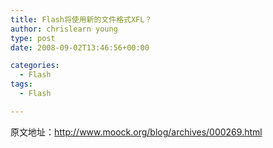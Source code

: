 ```yaml
---
title: Flash将使用新的文件格式XFL？
author: chrislearn young
type: post
date: 2008-09-02T13:46:56+00:00

categories:
  - Flash
tags:
  - Flash

---
```

原文地址：<a href="http://www.moock.org/blog/archives/000269.html" target="_blank">http://www.moock.org/blog/archives/000269.html</a>